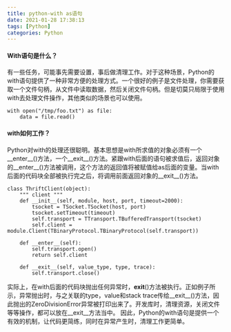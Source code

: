 ```yaml
---
title: python-with as语句
date: 2021-01-28 17:38:13
tags: [Python]
categories: Python
---
```


#### With语句是什么？
有一些任务，可能事先需要设置，事后做清理工作。对于这种场景，Python的with语句提供了一种非常方便的处理方式。一个很好的例子是文件处理，你需要获取一个文件句柄，从文件中读取数据，然后关闭文件句柄。但是切莫只局限于使用with去处理文件操作，其他类似的场景也可以使用。

<!--more-->

```
with open("/tmp/foo.txt") as file:
    data = file.read()
```

#### with如何工作？

Python对with的处理还很聪明。基本思想是with所求值的对象必须有一个__enter__()方法，一个__exit__()方法。紧跟with后面的语句被求值后，返回对象的__enter__()方法被调用，这个方法的返回值将被赋值给as后面的变量。当with后面的代码块全部被执行完之后，将调用前面返回对象的__exit__()方法。

```
class ThriftClient(object):
    """ client """
    def __init__(self, module, host, port, timeout=2000):
        tsocket = TSocket.TSocket(host, port)
        tsocket.setTimeout(timeout)
        self.transport = TTransport.TBufferedTransport(tsocket)
        self.client = module.Client(TBinaryProtocol.TBinaryProtocol(self.transport))

    def __enter__(self):
        self.transport.open()
        return self.client

    def __exit__(self, value_type, type, trace):
        self.transport.close()
```
实际上，在with后面的代码块抛出任何异常时，__exit__()方法被执行。正如例子所示，异常抛出时，与之关联的type，value和stack trace传给__exit__()方法，因此抛出的ZeroDivisionError异常被打印出来了。开发库时，清理资源，关闭文件等等操作，都可以放在__exit__方法当中。
因此，Python的with语句是提供一个有效的机制，让代码更简练，同时在异常产生时，清理工作更简单。
